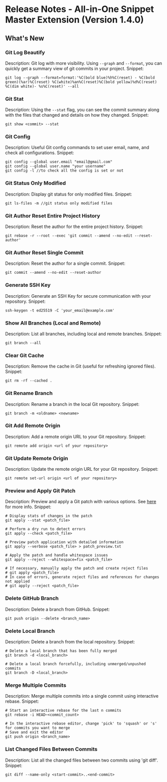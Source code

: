 
# Release Notes - All-in-One Snippet Master Extension (Version 1.4.0)

## What's New

### Git Log Beautify
Description: Git log with more visibility. Using `--graph` and `--format`, you can quickly get a summary view of git commits in your project.
Snippet:
```
git log --graph --format=format:'%C(bold blue)%h%C(reset) - %C(bold green)(%ar)%C(reset) %C(white)%an%C(reset)%C(bold yellow)%d%C(reset) %C(dim white)- %s%C(reset)' --all
```

### Git Stat
Description: Using the `--stat` flag, you can see the commit summary along with the files that changed and details on how they changed.
Snippet:
```
git show <commit> --stat
```

### Git Config
Description: Useful Git config commands to set user email, name, and check all configurations.
Snippet:
```
git config --global user.email "email@gmail.com"
git config --global user.name "your username"
git config -l //to check all the config is set or not
```

### Git Status Only Modified
Description: Display git status for only modified files.
Snippet:
```
git ls-files -m //git status only modified files
```

### Git Author Reset Entire Project History
Description: Reset the author for the entire project history.
Snippet:
```
git rebase -r --root --exec 'git commit --amend --no-edit --reset-author'
```

### Git Author Reset Single Commit
Description: Reset the author for a single commit.
Snippet:
```
git commit --amend --no-edit --reset-author
```

### Generate SSH Key
Description: Generate an SSH Key for secure communication with your repository.
Snippet:
```
ssh-keygen -t ed25519 -C 'your_email@example.com'
```

### Show All Branches (Local and Remote)
Description: List all branches, including local and remote branches.
Snippet:
```
git branch --all
```

### Clear Git Cache
Description: Remove the cache in Git (useful for refreshing ignored files).
Snippet:
```
git rm -rf --cached .
```

### Git Rename Branch
Description: Rename a branch in the local Git repository.
Snippet:
```
git branch -m <oldname> <newname>
```

### Git Add Remote Origin
Description: Add a remote origin URL to your Git repository.
Snippet:
```
git remote add origin <url of your repository>
```

### Git Update Remote Origin
Description: Update the remote origin URL for your Git repository.
Snippet:
```
git remote set-url origin <url of your repository>
```

### Preview and Apply Git Patch
Description: Preview and apply a Git patch with various options. See [here](https://git-scm.com/docs/git-apply) for more info.
Snippet:
```
# Display stats of changes in the patch
git apply --stat <patch_file>

# Perform a dry run to detect errors
git apply --check <patch_file>

# Preview patch application with detailed information
git apply --verbose <patch_file> > patch_preview.txt

# Apply the patch and handle whitespace issues
git apply --reject --whitespace=fix <patch_file>

# If necessary, manually apply the patch and create reject files
# git apply <patch_file>
# In case of errors, generate reject files and references for changes not applied
# git apply --reject <patch_file>
```

### Delete GitHub Branch
Description: Delete a branch from GitHub.
Snippet:
```
git push origin --delete <branch_name>
```

### Delete Local Branch
Description: Delete a branch from the local repository.
Snippet:
```
# Delete a local branch that has been fully merged
git branch -d <local_branch>

# Delete a local branch forcefully, including unmerged/unpushed commits
git branch -D <local_branch>
```

### Merge Multiple Commits
Description: Merge multiple commits into a single commit using interactive rebase.
Snippet:
```
# Start an interactive rebase for the last n commits
git rebase -i HEAD~<commit_count>

# In the interactive rebase editor, change 'pick' to 'squash' or 's' for commits you want to merge
# Save and exit the editor
git push origin <branch_name>
```

### List Changed Files Between Commits
Description: List all the changed files between two commits using 'git diff'.
Snippet:
```
git diff --name-only <start-commit>..<end-commit>
```
